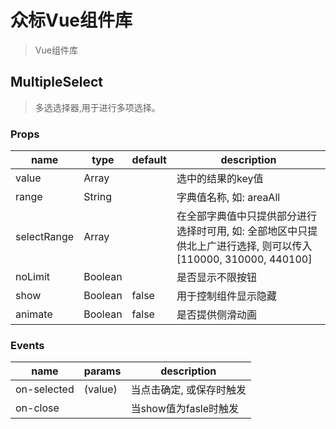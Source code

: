 # 众标Vue组件库

> Vue组件库

## MultipleSelect

> 多选选择器,用于进行多项选择。

### Props

| name         | type    | default | description |
| ----         | -----   | ------- | ----------- |
| value        | Array   |         | 选中的结果的key值 |
| range        | String  |         | 字典值名称, 如: areaAll |
| selectRange  | Array   |         | 在全部字典值中只提供部分进行选择时可用, 如: 全部地区中只提供北上广进行选择, 则可以传入[110000, 310000, 440100] |
| noLimit      | Boolean |         | 是否显示不限按钮 |
| show         | Boolean | false   | 用于控制组件显示隐藏 |
| animate      | Boolean | false   | 是否提供侧滑动画 |

### Events

| name         | params  | description            |
| ----         | -----   | ---------------------- |
| on-selected  | (value) | 当点击确定, 或保存时触发 |
| on-close     |         | 当show值为fasle时触发   |
